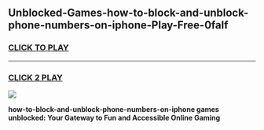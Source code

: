 
## Unblocked-Games-how-to-block-and-unblock-phone-numbers-on-iphone-Play-Free-0falf
<h3>
<a href="https://premium76.site?title=how-to-block-and-unblock-phone-numbers-on-iphone&ref=18A1">CLICK TO PLAY</a></h3>
<hr>

<h3>
<a href="https://premium76.site?title=how-to-block-and-unblock-phone-numbers-on-iphone&ref=18A1">CLICK 2 PLAY</a>
  
</h3>

<a href="https://premium76.site?title=how-to-block-and-unblock-phone-numbers-on-iphone&ref=18A1"><img src="https://clearcache.store/games.png"></a>


**how-to-block-and-unblock-phone-numbers-on-iphone games unblocked: Your Gateway to Fun and Accessible Online Gaming**
